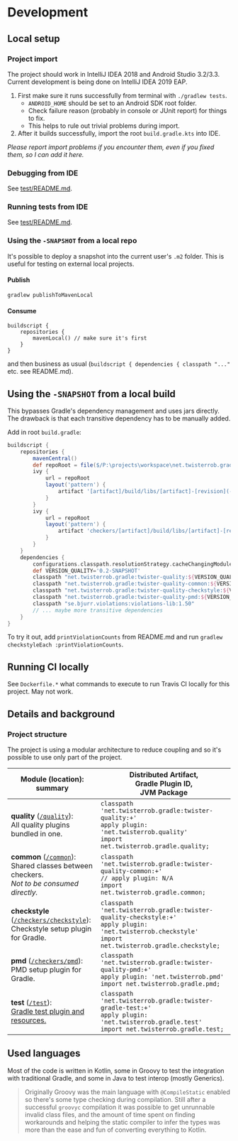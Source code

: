 # Development

## Local setup

### Project import
The project should work in IntelliJ IDEA 2018 and Android Studio 3.2/3.3.
Current development is being done on IntelliJ IDEA 2019 EAP.

1. First make sure it runs successfully from terminal with `./gradlew tests`.
   * `ANDROID_HOME` should be set to an Android SDK root folder.
   * Check failure reason (probably in console or JUnit report) for things to fix.
   * This helps to rule out trivial problems during import.
2. After it builds successfully, import the root `build.gradle.kts` into IDE.

*Please report import problems if you encounter them, even if you fixed them, so I can add it here.*

### Debugging from IDE
See [test/README.md](../test/README.md).

### Running tests from IDE
See [test/README.md](../test/README.md).

### Using the `-SNAPSHOT` from a local repo
It's possible to deploy a snapshot into the current user's `.m2` folder.
This is useful for testing on external local projects.

#### Publish
```console
gradlew publishToMavenLocal
```

#### Consume
```
buildscript {
	repositories {
		mavenLocal() // make sure it's first
	}
}
```
and then business as usual (`buildscript { dependencies { classpath "..."` etc. see README.md).


## Using the `-SNAPSHOT` from a local build
This bypasses Gradle's dependency management and uses jars directly. The drawback is that each transitive dependency has to be manually added.

Add in root `build.gradle`:
```groovy
buildscript {
	repositories {
		mavenCentral()
		def repoRoot = file($/P:\projects\workspace\net.twisterrob.gradle-quality/$).toURI()
		ivy {
			url = repoRoot
			layout('pattern') {
				artifact '[artifact]/build/libs/[artifact]-[revision](-[classifier]).[ext]'
			}
		}
		ivy {
			url = repoRoot
			layout('pattern') {
				artifact 'checkers/[artifact]/build/libs/[artifact]-[revision](-[classifier]).[ext]'
			}
		}
	}
	dependencies {
		configurations.classpath.resolutionStrategy.cacheChangingModulesFor 0, 'seconds' // -SNAPSHOT
		def VERSION_QUALITY='0.2-SNAPSHOT'
		classpath "net.twisterrob.gradle:twister-quality:${VERSION_QUALITY}"
		classpath "net.twisterrob.gradle:twister-quality-common:${VERSION_QUALITY}"
		classpath "net.twisterrob.gradle:twister-quality-checkstyle:${VERSION_QUALITY}"
		classpath "net.twisterrob.gradle:twister-quality-pmd:${VERSION_QUALITY}"
		classpath "se.bjurr.violations:violations-lib:1.50"
		// ... maybe more transitive dependencies
	}
}
```
To try it out, add `printViolationCounts` from README.md and run `gradlew checkstyleEach :printViolationCounts`.


## Running CI locally

See `Dockerfile.*` what commands to execute to run Travis CI locally for this project. May not work.



## Details and background


### Project structure
The project is using a modular architecture to reduce coupling and so it's possible to use only part of the project.

| Module (location): summary | Distributed Artifact,<br>Gradle Plugin ID,<br>JVM Package |
| --- | --- |
| **quality** ([`/quality`](../quality)):<br>All quality plugins bundled in one.<br> |`classpath 'net.twisterrob.gradle:twister-quality:+'`<br>`apply plugin: 'net.twisterrob.quality'`<br>`import net.twisterrob.gradle.quality;` |
| **common** ([`/common`](../common)):<br>Shared classes between checkers.<br>_Not to be consumed directly._ | `classpath 'net.twisterrob.gradle:twister-quality-common:+'`<br>`// apply plugin: N/A`<br>`import net.twisterrob.gradle.common;` |
| **checkstyle** ([`/checkers/checkstyle`](../checkers/checkstyle)):<br>Checkstyle setup plugin for Gradle. | `classpath 'net.twisterrob.gradle:twister-quality-checkstyle:+'`<br>`apply plugin: 'net.twisterrob.checkstyle'`<br>`import net.twisterrob.gradle.checkstyle;` |
| **pmd** ([`/checkers/pmd`](../checkers/pmd)):<br>PMD setup plugin for Gradle. | `classpath 'net.twisterrob.gradle:twister-quality-pmd:+'`<br>`apply plugin: 'net.twisterrob.pmd'`<br>`import net.twisterrob.gradle.pmd;` |
| **test** ([`/test`](../test)):<br>[Gradle test plugin and resources.](../test/README.md) | `classpath 'net.twisterrob.gradle:twister-gradle-test:+'`<br>`apply plugin: 'net.twisterrob.gradle.test'`<br>`import net.twisterrob.gradle.test;` |


## Used languages
Most of the code is written in Kotlin, some in Groovy to test the integration with traditional Gradle, and some in Java to test interop (mostly Generics).

> Originally Groovy was the main language with `@CompileStatic` enabled so there's some type checking during compilation. Still after a successful `groovyc` compilation it was possible to get unrunnable invalid class files, and the amount of time spent on finding workarounds and helping the static compiler to infer the types was more than the ease and fun of converting everything to Kotlin.
